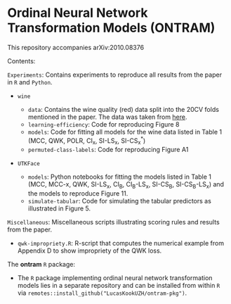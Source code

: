 # Ordinal Neural Network Transformation Models (ONTRAM)

This repository accompanies arXiv:2010.08376

Contents:

`Experiments`: Contains experiments to reproduce all results from the paper
in `R` and `Python`.

- `wine`

	- `data`: Contains the wine quality (red) data split into the 20CV
	  folds mentioned in the paper. The data was taken from 
	  [here](https://github.com/tensorchiefs/dl_playr/tree/master/mlt).
	- `learning-efficiency`: Code for reproducing Figure 8
	- `models`: Code for fitting all models for the wine data listed
	  in Table 1 (MCC, QWK, POLR, CI<sub>x</sub>, SI-LS<sub>x</sub>,
	  SI-CS<sub>x</sub><sup>*</sup>)
	- `permuted-class-labels`: Code for reproducing Figure A1

- `UTKFace`

	- `models`: Python notebooks for fitting the models listed in Table 1
	  (MCC, MCC-x, QWK, SI-LS<sub>x</sub>, CI<sub>B</sub>, 
	  CI<sub>B</sub>-LS<sub>x</sub>, SI-CS<sub>B</sub>, 
	  SI-CS<sub>B</sub>-LS<sub>x</sub>) and the models to reproduce
	  Figure 11.
	- `simulate-tabular`: Code for simulating the tabular predictors as
	  illustrated in Figure 5.

`Miscellaneous`: Miscellaneous scripts illustrating scoring rules and results
from the paper.

- `qwk-impropriety.R`: R-script that computes the numerical example from
  Appendix D to show impropriety of the QWK loss.

The **ontram** `R` package:

- The `R` package implementing ordinal neural network transformation models
  lies in a separate repository and can be installed from within `R` via
  `remotes::install_github("LucasKookUZH/ontram-pkg")`.

